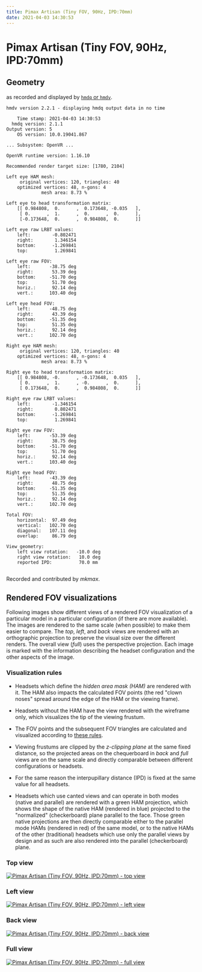 ```yaml
---
title: Pimax Artisan (Tiny FOV, 90Hz, IPD:70mm)
date: 2021-04-03 14:30:53
---
```

# Pimax Artisan (Tiny FOV, 90Hz, IPD:70mm)

## Geometry

as recorded and displayed by [`hmdq` or `hmdv`](https://github.com/risa2000/hmdq).
```
hmdv version 2.2.1 - displaying hmdq output data in no time

    Time stamp: 2021-04-03 14:30:53
  hmdq version: 2.1.1
Output version: 5
    OS version: 10.0.19041.867

... Subsystem: OpenVR ...

OpenVR runtime version: 1.16.10

Recommended render target size: [1780, 2104]

Left eye HAM mesh:
     original vertices: 120, triangles: 40
    optimized vertices: 48, n-gons: 4
             mesh area: 8.73 %

Left eye to head transformation matrix:
    [[ 0.984808,  0.      ,  0.173648, -0.035   ],
     [ 0.      ,  1.      ,  0.      ,  0.      ],
     [-0.173648,  0.      ,  0.984808,  0.      ]]

Left eye raw LRBT values:
    left:        -0.802471
    right:        1.346154
    bottom:      -1.269841
    top:          1.269841

Left eye raw FOV:
    left:       -38.75 deg
    right:       53.39 deg
    bottom:     -51.70 deg
    top:         51.70 deg
    horiz.:      92.14 deg
    vert.:      103.40 deg

Left eye head FOV:
    left:       -48.75 deg
    right:       43.39 deg
    bottom:     -51.35 deg
    top:         51.35 deg
    horiz.:      92.14 deg
    vert.:      102.70 deg

Right eye HAM mesh:
     original vertices: 120, triangles: 40
    optimized vertices: 48, n-gons: 4
             mesh area: 8.73 %

Right eye to head transformation matrix:
    [[ 0.984808, -0.      , -0.173648,  0.035   ],
     [ 0.      ,  1.      , -0.      ,  0.      ],
     [ 0.173648,  0.      ,  0.984808,  0.      ]]

Right eye raw LRBT values:
    left:        -1.346154
    right:        0.802471
    bottom:      -1.269841
    top:          1.269841

Right eye raw FOV:
    left:       -53.39 deg
    right:       38.75 deg
    bottom:     -51.70 deg
    top:         51.70 deg
    horiz.:      92.14 deg
    vert.:      103.40 deg

Right eye head FOV:
    left:       -43.39 deg
    right:       48.75 deg
    bottom:     -51.35 deg
    top:         51.35 deg
    horiz.:      92.14 deg
    vert.:      102.70 deg

Total FOV:
    horizontal:  97.49 deg
    vertical:   102.70 deg
    diagonal:   107.11 deg
    overlap:     86.79 deg

View geometry:
    left view rotation:   -10.0 deg
    right view rotation:   10.0 deg
    reported IPD:          70.0 mm


```
Recorded and contributed by _mkmax_.

## Rendered FOV visualizations

Following images show different views of a rendered FOV visualization of a
particular model in a particular configuration (if there are more available).
The images are rendered to the same scale (when possible) to make them easier
to compare. The _top_, _left_, and _back_ views are rendered with an
orthographic projection to preserve the visual size over the different renders.
The overall view (_full_) uses the perspective projection. Each image is marked
with the information describing the headset configuration and the other aspects
of the image.

### Visualization rules

* Headsets which define the _hidden area mask (HAM)_ are rendered with it. The
  HAM also impacts the calculated FOV points (the red "clown noses" spread
  around the edge of the HAM or the viewing frame).

* Headsets without the HAM have the view rendered with the wireframe only, which
  visualizes the tip of the viewing frustum.

* The FOV points and the subsequent FOV triangles are calculated and visualized
  according to [these
  rules](https://risa2000.github.io/vrdocs/docs/hmd_fov_calculation).

* Viewing frustums are clipped by the _z-clipping plane_ at the same fixed
  distance, so the projected areas on the chequerboard in _back_ and _full_
  views are on the same scale and directly comparable between different
  configurations or headsets.

* For the same reason the interpupillary distance (IPD) is fixed at the same
  value for all headsets.

* Headsets which use canted views and can operate in both modes (native and
  parallel) are rendered with a green HAM projection, which shows the shape of
  the native HAM (rendered in blue) projected to the "normalized"
  (checkerboard) plane parallel to the face. Those green native projections are
  then directly comparable either to the parallel mode HAMs (rendered in red)
  of the same model, or to the native HAMs of the other (traditional) headsets
  which use only the parallel views by design and as such are also rendered
  into the parallel (checkerboard) plane.

### Top view
[![Pimax Artisan (Tiny FOV, 90Hz, IPD:70mm) - top view](../images/PimaxArtisan_Tiny_Native_R90_I70_top.dmx.png)](../images/PimaxArtisan_Tiny_Native_R90_I70_top.dmx.png)

### Left view
[![Pimax Artisan (Tiny FOV, 90Hz, IPD:70mm) - left view](../images/PimaxArtisan_Tiny_Native_R90_I70_left.dmx.png)](../images/PimaxArtisan_Tiny_Native_R90_I70_left.dmx.png)

### Back view
[![Pimax Artisan (Tiny FOV, 90Hz, IPD:70mm) - back view](../images/PimaxArtisan_Tiny_Native_R90_I70_back.dmx.png)](../images/PimaxArtisan_Tiny_Native_R90_I70_back.dmx.png)

### Full view
[![Pimax Artisan (Tiny FOV, 90Hz, IPD:70mm) - full view](../images/PimaxArtisan_Tiny_Native_R90_I70_over.dmx.png)](../images/PimaxArtisan_Tiny_Native_R90_I70_over.dmx.png)

